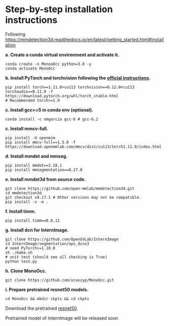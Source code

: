 # Step-by-step installation instructions

Following https://mmdetection3d.readthedocs.io/en/latest/getting_started.html#installation



**a. Create a conda virtual environment and activate it.**
```shell
conda create -n MonooOcc python=3.8 -y
conda activate MonoOcc
```

**b. Install PyTorch and torchvision following the [official instructions](https://pytorch.org/).**
```shell
pip install torch==1.11.0+cu113 torchvision==0.12.0+cu113 torchaudio==0.11.0 -f https://download.pytorch.org/whl/torch_stable.html
# Recommended torch>=1.9

```

**c. Install gcc>=5 in conda env (optional).**
```shell
conda install -c omgarcia gcc-6 # gcc-6.2
```

**c. Install mmcv-full.**
```shell
pip install -U openmim
pip install mmcv-full==1.5.0 -f https://download.openmmlab.com/mmcv/dist/cu113/torch1.11.0/index.html
```

**d. Install mmdet and mmseg.**
```shell
pip install mmdet==2.18.1
pip install mmsegmentation==0.27.0
```

**e. Install mmdet3d from source code.**
```shell
git clone https://github.com/open-mmlab/mmdetection3d.git
cd mmdetection3d
git checkout v0.17.1 # Other versions may not be compatible.
pip install -v -e .
```

**f. Install timm.**
```shell
pip install timm==0.6.11
```
**g. Install dcn for InternImage.**
```shell
git clone https://github.com/OpenGVLab/InternImage
cd InternImage/segmentation/ops_dcnv3
# need PyTorch>=1.10.0
sh ./make.sh
# unit test (should see all checking is True)
python test.py
```

**h. Clone MonoOcc.**
```
git clone https://github.com/ucaszyp/MonoOcc.git
```

**i. Prepare pretrained resnet50 models.**
```shell
cd MonoOcc && mkdir ckpts && cd ckpts
```
Download the pretrained [resnet50](https://drive.google.com/file/d/1A4Efx7OQ2KVokM1XTbZ6Lf2Q5P-srsyE/view?usp=share_link).

Pretrained model of InternImage will be released soon
